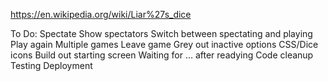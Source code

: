https://en.wikipedia.org/wiki/Liar%27s_dice

To Do:
    Spectate
        Show spectators
        Switch between spectating and playing
    Play again
    Multiple games
    Leave game
    Grey out inactive options
    CSS/Dice icons
    Build out starting screen
    Waiting for ... after readying
    Code cleanup
    Testing
    Deployment